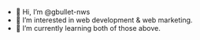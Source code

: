 - 👋 Hi, I’m @gbullet-nws
- 👀 I’m interested in web development & web marketing.
- 🌱 I’m currently learning both of those above. 

<!---
gbullet-nws/gbullet-nws is a ✨ special ✨ repository because its `README.md` (this file) appears on your GitHub profile.
You can click the Preview link to take a look at your changes.
--->
